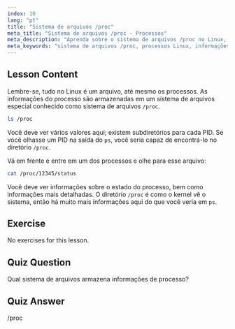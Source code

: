 ```yaml
---
index: 10
lang: "pt"
title: "Sistema de arquivos /proc"
meta_title: "Sistema de arquivos /proc - Processos"
meta_description: "Aprenda sobre o sistema de arquivos /proc no Linux, como ele armazena informações de processo e sua estrutura. Explore detalhes de processo com este guia essencial do Linux."
meta_keywords: "sistema de arquivos /proc, processos Linux, informações de processo, tutorial Linux, Linux para iniciantes, guia Linux"
---
```


## Lesson Content

Lembre-se, tudo no Linux é um arquivo, até mesmo os processos. As informações do processo são armazenadas em um sistema de arquivos especial conhecido como sistema de arquivos `/proc`.

```bash
ls /proc
```

Você deve ver vários valores aqui; existem subdiretórios para cada PID. Se você olhasse um PID na saída do `ps`, você seria capaz de encontrá-lo no diretório `/proc`.

Vá em frente e entre em um dos processos e olhe para esse arquivo:

```bash
cat /proc/12345/status
```

Você deve ver informações sobre o estado do processo, bem como informações mais detalhadas. O diretório `/proc` é como o kernel vê o sistema, então há muito mais informações aqui do que você veria em `ps`.

## Exercise

No exercises for this lesson.

## Quiz Question

Qual sistema de arquivos armazena informações de processo?

## Quiz Answer

/proc
